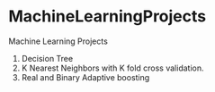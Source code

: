 # MachineLearningProjects
Machine Learning Projects
1. Decision Tree
2. K Nearest Neighbors with K fold cross validation.
3. Real and Binary Adaptive boosting
